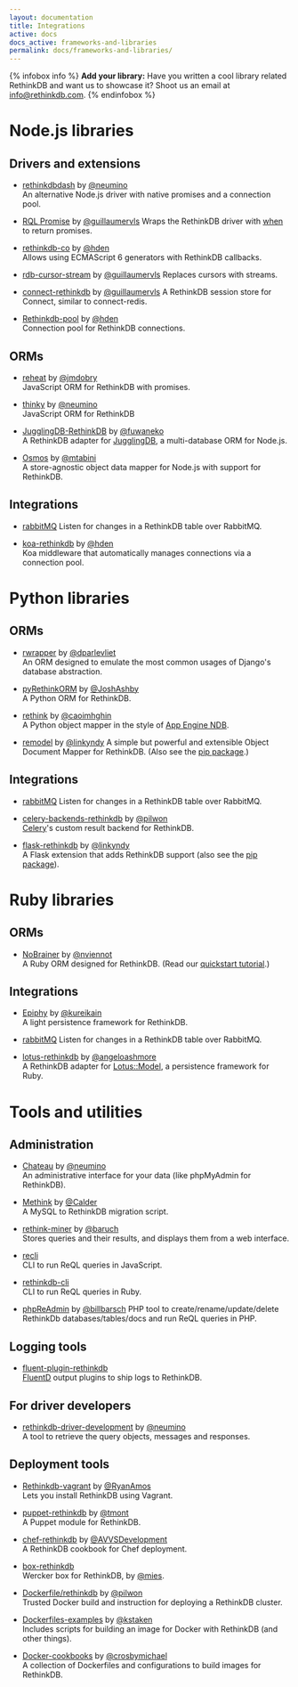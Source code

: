 ```yaml
---
layout: documentation
title: Integrations
active: docs
docs_active: frameworks-and-libraries
permalink: docs/frameworks-and-libraries/
---
```


{% infobox info %}
__Add your library:__ Have you written a cool library related RethinkDB and want us to showcase it?
Shoot us an email at <a href="mailto:info@rethinkdb.com">info@rethinkdb.com</a>.
{% endinfobox %}

# Node.js libraries

## Drivers and extensions

- [rethinkdbdash](https://github.com/neumino/rethinkdbdash) by [@neumino](https://github.com/neumino)  
  An alternative Node.js driver with native promises and a connection pool.

- [RQL Promise](https://github.com/guillaumervls/rql-promise) by [@guillaumervls](https://github.com/guillaumervls)
   Wraps the RethinkDB driver with [when](https://github.com/cujojs/when) to return promises.

- [rethinkdb-co](https://github.com/hden/rethinkdb-co) by [@hden](https://github.com/hden)  
  Allows using ECMAScript 6 generators with RethinkDB callbacks.

- [rdb-cursor-stream](https://github.com/guillaumervls/rdb-cursor-stream) by [@guillaumervls](https://github.com/guillaumervls)
  Replaces cursors with streams.

- [connect-rethinkdb](https://github.com/guillaumervls/connect-rethinkdb) by [@guillaumervls](https://github.com/guillaumervls)
  A RethinkDB session store for Connect, similar to connect-redis.

- [Rethinkdb-pool](https://github.com/hden/rethinkdb-pool) by [@hden](https://github.com/hden)  
  Connection pool for RethinkDB connections.


## ORMs

- [reheat](https://github.com/jmdobry/reheat) by [@jmdobry](https://github.com/jmdobry)  
  JavaScript ORM for RethinkDB with promises.

- [thinky](https://github.com/neumino/thinky) by [@neumino](https://github.com/neumino)  
  JavaScript ORM for RethinkDB

- [JugglingDB-RethinkDB](https://github.com/fuwaneko/jugglingdb-rethink) by [@fuwaneko](https://github.com/fuwaneko)  
  A RethinkDB adapter for [JugglingDB](https://github.com/1602/jugglingdb), a multi-database ORM for Node.js.

- [Osmos](https://github.com/mtabini/osmos) by [@mtabini](https://github.com/mtabini)  
  A store-agnostic object data mapper for Node.js with support for RethinkDB.


## Integrations

- [rabbitMQ](/docs/rabbitmq/javascript) Listen for changes in a RethinkDB table over RabbitMQ.

- [koa-rethinkdb](https://github.com/hden/koa-rethinkdb) by [@hden](https://github.com/hden)  
  Koa middleware that automatically manages connections via a connection pool.



# Python libraries


## ORMs

- [rwrapper](https://github.com/dparlevliet/rwrapper) by [@dparlevliet](https://github.com/dparlevliet)  
  An ORM designed to emulate the most common usages of Django's database abstraction.

- [pyRethinkORM](https://github.com/JoshAshby/pyRethinkORM) by [@JoshAshby](https://github.com/JoshAshby)  
  A Python ORM for RethinkDB.

- [rethink](https://github.com/caoimhghin/rethink) by [@caoimhghin](https://github.com/caoimhghin)  
  A Python object mapper in the style of [App Engine NDB](https://cloud.google.com/appengine/docs/python/ndb/).

- [remodel](https://github.com/linkyndy/remodel) by [@linkyndy](https://github.com/linkyndy)
  A simple but powerful and extensible Object Document Mapper for RethinkDB. (Also see the [pip package](https://pypi.python.org/pypi/Remodel).)


## Integrations

- [rabbitMQ](/docs/rabbitmq/python) Listen for changes in a RethinkDB table over RabbitMQ.

- [celery-backends-rethinkdb](https://github.com/pilwon/celery-backends-rethinkdb) by [@pilwon](https://github.com/pilwon)  
  [Celery](http://www.celeryproject.org/)'s custom result backend for RethinkDB.

- [flask-rethinkdb](https://github.com/linkyndy/flask-rethinkdb) by [@linkyndy](https://github.com/linkyndy)  
  A Flask extension that adds RethinkDB support (also see the [pip package](https://pypi.python.org/pypi/Flask-RethinkDB/)).


# Ruby libraries


## ORMs

- [NoBrainer](https://github.com/nviennot/nobrainer) by [@nviennot](https://github.com/nviennot)  
  A Ruby ORM designed for RethinkDB. (Read our [quickstart tutorial](/docs/rails).)

## Integrations

- [Epiphy](https://github.com/kureikain/epiphy) by [@kureikain](https://github.com/kureikain)   
  A light persistence framework for RethinkDB.

- [rabbitMQ](/docs/rabbitmq/ruby) Listen for changes in a RethinkDB table over RabbitMQ.

- [lotus-rethinkdb](https://github.com/angeloashmore/lotus-rethinkdb) by [@angeloashmore](https://github.com/angeloashmore)  
  A RethinkDB adapter for [Lotus::Model](https://github.com/lotus/model), a persistence framework for Ruby.


# Tools and utilities


## Administration
- [Chateau](https://github.com/neumino/chateau) by [@neumino](https://github.com/neumino)  
  An administrative interface for your data (like phpMyAdmin for RethinkDB).

- [Methink](https://github.com/Calder/methink) by [@Calder](https://github.com/Calder)  
  A MySQL to RethinkDB migration script.

- [rethink-miner](https://github.com/baruch/rethink-miner) by [@baruch](https://github.com/baruch)  
  Stores queries and their results, and displays them from a web interface.

- [recli](https://github.com/stiang/recli)  
  CLI to run ReQL queries in JavaScript.

- [rethinkdb-cli](https://github.com/byterussian/rethinkdb-cli)  
  CLI to run ReQL queries in Ruby.

- [phpReAdmin](https://github.com/billbarsch/phpReAdmin) by [@billbarsch](https://github.com/billbarsch)
  PHP tool to create/rename/update/delete RethinkDb databases/tables/docs and run ReQL queries in PHP.

## Logging tools
- [fluent-plugin-rethinkdb](https://github.com/kureikain/fluent-plugin-rethink)  
  [FluentD](https://github.com/fluent/fluentd) output plugins to ship logs to RethinkDB.

## For driver developers
- [rethinkdb-driver-development](https://github.com/neumino/rethinkdb-driver-development) by [@neumino](https://github.com/neumino)  
  A tool to retrieve the query objects, messages and responses.


## Deployment tools
- [Rethinkdb-vagrant](https://github.com/RyanAmos/rethinkdb-vagrant) by [@RyanAmos](https://github.com/RyanAmos)  
  Lets you install RethinkDB using Vagrant.

- [puppet-rethinkdb](https://github.com/tmont/puppet-rethinkdb) by [@tmont](https://github.com/tmont)  
  A Puppet module for RethinkDB.

- [chef-rethinkdb](https://github.com/AVVSDevelopment/chef-rethinkdb) by [@AVVSDevelopment](https://github.com/AVVSDevelopment)  
  A RethinkDB cookbook for Chef deployment.

- [box-rethinkdb](https://github.com/mies/box-rethinkdb)  
  Wercker box for RethinkDB, by [@mies](https://github.com/mies).

- [Dockerfile/rethinkdb](http://dockerfile.github.io/#/rethinkdb) by [@pilwon](https://github.com/pilwon)  
  Trusted Docker build and instruction for deploying a RethinkDB cluster.

- [Dockerfiles-examples](https://github.com/kstaken/dockerfile-examples) by [@kstaken](https://github.com/kstaken)  
  Includes scripts for building an image for Docker with RethinkDB (and other things).

- [Docker-cookbooks](https://github.com/crosbymichael/docker-cookbooks) by [@crosbymichael](https://github.com/crosbymichael)  
  A collection of Dockerfiles and configurations to build images for RethinkDB.
